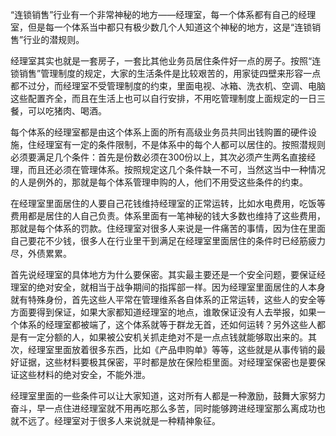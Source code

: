 “连锁销售”行业有一个非常神秘的地方——经理室，每一个体系都有自己的经理室，但是每一个体系当中都只有极少数几个人知道这个神秘的地方，这是“连锁销售”行业的潜规则。

经理室其实也就是一套房子，一套比其他业务员居住条件好一点的房子。按照“连锁销售”管理制度的规定，大家的生活条件是比较艰苦的，用家徒四壁来形容一点都不过分，而经理室不受管理制度的约束，里面电视、冰箱、洗衣机、空调、电脑这些配置齐全，而且在生活上也可以自行安排，不用吃管理制度上面规定的一日三餐，可以吃猪肉、喝酒。

每个体系的经理室都是由这个体系上面的所有高级业务员共同出钱购置的硬件设施，住经理室有一定的条件限制，不是体系中的每个人都可以居住的。按照潜规则必须要满足几个条件：首先是份数必须在300份以上，其次必须产生两名直接经理，而且还必须在管理体系。按照规定这几个条件缺一不可，当然这当中一种情况的人是例外的，那就是每个体系管理申购的人，他们不用受这些条件的约束。

在经理室里面居住的人要自己花钱维持经理室的正常运转，比如水电费用，吃饭等费用都是居住的人自己负责。体系里面有一笔神秘的钱大多数也维持了这些费用，那就是每个体系的罚款。住经理室对很多人来说是一件痛苦的事情，因为住在里面自己要花不少钱，很多人在行业里干到满足在经理室里面居住的条件时已经筋疲力尽，外债累累。

首先说经理室的具体地方为什么要保密。其实最主要还是一个安全问题，要保证经理室的绝对安全，就相当于战争期间的指挥部一样。因为经理室里面居住的人本身就有特殊身份，首先这些人平常在管理维系各自体系的正常运转，这些人的安全等方面要得到保证，如果大家都知道经理室的地点，谁敢保证没有人去举报，如果一个体系的经理室都被端了，这个体系就等于群龙无首，还如何运转？另外这些人都是有一定分额的人，如果被公安机关抓走绝对不是一点点钱就能够取出来的。其次，经理室里面放着很多东西，比如《产品申购单》等等，这些就是从事传销的最好证据，这些材料要极其保密，平时都是放在保险柜里面。对经理室保密也是要保证这些材料的绝对安全，不能外泄。

经理室里面的一些条件可以让大家知道，这对所有人都是一种激励，鼓舞大家努力奋斗，早一点住进经理室就不用再吃那么多苦，同时能够跨进经理室那么离成功也就不远了。经理室对于很多人来说就是一种精神象征。
